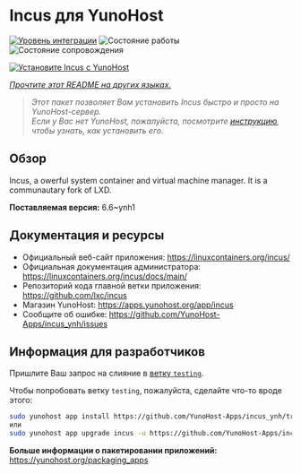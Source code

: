 <!--
Важно: этот README был автоматически сгенерирован <https://github.com/YunoHost/apps/tree/master/tools/readme_generator>
Он НЕ ДОЛЖЕН редактироваться вручную.
-->

# Incus для YunoHost

[![Уровень интеграции](https://apps.yunohost.org/badge/integration/incus)](https://ci-apps.yunohost.org/ci/apps/incus/)
![Состояние работы](https://apps.yunohost.org/badge/state/incus)
![Состояние сопровождения](https://apps.yunohost.org/badge/maintained/incus)

[![Установите Incus с YunoHost](https://install-app.yunohost.org/install-with-yunohost.svg)](https://install-app.yunohost.org/?app=incus)

*[Прочтите этот README на других языках.](./ALL_README.md)*

> *Этот пакет позволяет Вам установить Incus быстро и просто на YunoHost-сервер.*  
> *Если у Вас нет YunoHost, пожалуйста, посмотрите [инструкцию](https://yunohost.org/install), чтобы узнать, как установить его.*

## Обзор

Incus, a owerful system container and virtual machine manager. It is a communautary fork of LXD.


**Поставляемая версия:** 6.6~ynh1
## Документация и ресурсы

- Официальный веб-сайт приложения: <https://linuxcontainers.org/incus/>
- Официальная документация администратора: <https://linuxcontainers.org/incus/docs/main/>
- Репозиторий кода главной ветки приложения: <https://github.com/lxc/incus>
- Магазин YunoHost: <https://apps.yunohost.org/app/incus>
- Сообщите об ошибке: <https://github.com/YunoHost-Apps/incus_ynh/issues>

## Информация для разработчиков

Пришлите Ваш запрос на слияние в [ветку `testing`](https://github.com/YunoHost-Apps/incus_ynh/tree/testing).

Чтобы попробовать ветку `testing`, пожалуйста, сделайте что-то вроде этого:

```bash
sudo yunohost app install https://github.com/YunoHost-Apps/incus_ynh/tree/testing --debug
или
sudo yunohost app upgrade incus -u https://github.com/YunoHost-Apps/incus_ynh/tree/testing --debug
```

**Больше информации о пакетировании приложений:** <https://yunohost.org/packaging_apps>
